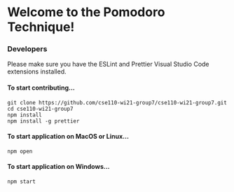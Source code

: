 # Welcome to the Pomodoro Technique!

### Developers

Please make sure you have the ESLint and Prettier Visual Studio Code extensions installed.

#### To start contributing...

```
git clone https://github.com/cse110-wi21-group7/cse110-wi21-group7.git
cd cse110-wi21-group7
npm install
npm install -g prettier
```
#### To start application on MacOS or Linux...

```
npm open
```

#### To start application on Windows...

```
npm start
```
